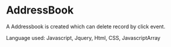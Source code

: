 # AddressBook
A Addressbook is created which can delete record by click event.



Language used: Javascript, Jquery, Html, CSS, JavascriptArray
